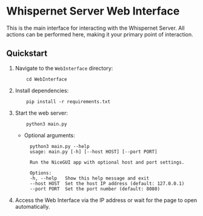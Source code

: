 # Whispernet Server Web Interface

This is the main interface for interacting with the Whispernet Server. All actions can be performed here, making it your primary point of interaction.

## Quickstart

1. Navigate to the `WebInterface` directory:

    ```
        cd WebInterface
    ```

2. Install dependencies:

    ```
        pip install -r requirements.txt
    ```

3. Start the web server:

    ```
        python3 main.py
    ```

    - Optional arguments:

            
            python3 main.py --help
            usage: main.py [-h] [--host HOST] [--port PORT]

            Run the NiceGUI app with optional host and port settings.

            Options:
            -h, --help   Show this help message and exit
            --host HOST  Set the host IP address (default: 127.0.0.1)
            --port PORT  Set the port number (default: 8080)

4. Access the Web Interface via the IP address or wait for the page to open automatically.
